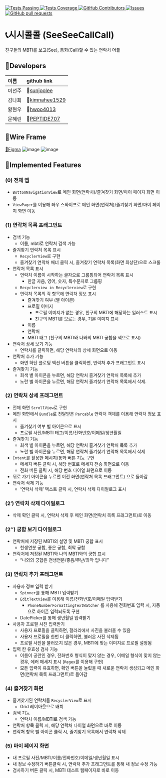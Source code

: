 <a href="https://github.com/nbCampGroup-2-24-01-15/ColorContacts/actions/new">
      <img alt="Tests Passing" src="https://github.com/SeeSeeCallCall/SeeSeeCallCall?style=flat&logo=kotlin&logoColor=white&color=800080" />
    </a>
    <a href="https://github.com/nbCampGroup-2-24-01-15/ColorContacts/commits/dev/">
      <img alt="Tests Coverage" src="https://img.shields.io/github/commit-activity/m/nbCampGroup-2-24-01-15/ColorContacts" />
    </a>
    <a href="https://github.com/nbCampGroup-2-24-01-15/ColorContacts/graphs/contributors">
      <img alt="GitHub Contributors" src="https://img.shields.io/github/contributors/nbCampGroup-2-24-01-15/ColorContacts" />
    </a>
    <a href="https://github.com/nbCampGroup-2-24-01-15/ColorContacts/issues">
      <img alt="Issues" src="https://img.shields.io/github/issues/nbCampGroup-2-24-01-15/ColorContacts?color=yellow" />
    </a>
    <a href="https://github.com/nbCampGroup-2-24-01-15/ColorContacts/pulls">
      <img alt="GitHub pull requests" src="https://img.shields.io/github/issues-pr/nbCampGroup-2-24-01-15/ColorContacts?color=red" />
    </a>
    
# 📞시시콜콜 (SeeSeeCallCall)
친구들의 MBTI를 보고(See), 통화(Call)할 수 있는 연락처 어플


## 🎯Developers

|이름|github link|
|:---|:---|
이선주|🔗[sunjoolee](https://github.com/sunjoolee)
김나희|🔗[kimnahee1529](https://github.com/kimnahee1529)
황현우|🔗[hwoo4013](https://github.com/hwoo4013)
문혜린|🔗[PEPTIDE707](https://github.com/PEPTIDE707)

## 🎯Wire Frame
[🔗Figma](https://www.figma.com/file/VLahiXW3Gkmyh3kz6pVL68/Untitled?type=design&node-id=0%3A1&mode=design&t=SPQGwQdQO2axDYgr-1)
![image](https://github.com/SeeSeeCallCall/SeeSeeCallCall/assets/86330886/02d40582-6559-4c12-89b8-1a3421378e04)
![image](https://github.com/SeeSeeCallCall/SeeSeeCallCall/assets/86330886/7193e45e-ba7b-4e84-b5b9-ae63dd52669c)


## 🎯Implemented Features
### (0) 전체 앱

- `BottomNavigationView`로 메인 화면(연락처)/즐겨찾기 화면/마이 페이지 화면 이동
- `ViewPager`를 이용해 좌우 스와이프로 메인 화면(연락처)/즐겨찾기 화면/마이 페이지 화면 이동

### (1) 연락처 목록 프래그먼트

- 검색 기능
    - 이름, mbti로 연락처 검색 가능
- 즐겨찾기 연락처 목록 표시
    - `RecyclerView`로 구현
    - 즐겨찾기 연락처 배너 클릭 시, 즐겨찾기 연락처 목록(화면 최상단)으로 스크롤
- 연락처 목록 표시
    - 연락처 이름이 시작하는 글자으로 그룹핑되어 연락처 목록 표시
        - 한글 자음, 영어, 숫자, 특수문자로 그룹핑
    - `Recyclerview in Recyclerview`로 구현
    - 연락처 목록의 각 항목에 연락처 정보 표시
        - 즐겨찾기 여부 (별 아이콘)
        - 프로필 이미지
            - 프로필 이미지가 없는 경우, 친구의 MBTI에 해당하는 일러스트 표시
            - 친구의 MBTI를 모르는 경우, 기본 이미지 표시
        - 이름
        - 연락처
        - MBTI 태그 (친구의 MBTI와 나와의 MBTI 궁합을 색으로 표시)
- 연락처 상세 보기 기능
    - 연락처를 클릭하면, 해당 연락처의 상세 화면으로 이동
- 연락처 추가 기능
    - 화면 하단 플로팅 액션 버튼을 클릭하면, 연락처 추가 프래그먼트 표시
- 즐겨찾기 기능
    - 회색 별 아이콘을 누르면, 해당 연락처 즐겨찾기 연락처 목록에 추가
    - 노란 별 아이콘을 누르면, 해당 연락처 즐겨찾기 연락처 목록에서 삭제.

### (2) 연락처 상세 프래그먼트

- 전체 화면 `ScrollView`로 구현
- 메인 화면에서 `Bundle`로 전달받은 `Parcable` 연락처 객체를 이용해 연락처 정보 표시
    - 즐겨찾기 여부 별 아이콘으로 표시
    - 프로필 사진/MBTI 태그/이름/전화번호/이메일/생년월일
- 즐겨찾기 기능
    - 회색 별 아이콘을 누르면, 해당 연락처 즐겨찾기 연락처 목록 추가
    - 노란 별 아이콘을 누르면, 해당 연락처 즐겨찾기 연락처 목록에서 삭제
- `Intent`를 활용한 메시지/통화 버튼 기능 구현
    - 메세지 버튼 클릭 시, 해당 번호로 메세지 전송 화면으로 이동
    - 전화 버튼 클릭 시, 해당 번호 다이얼 화면으로 이동
- 뒤로 가기 아이콘을 누르면 이전 화면(연락처 목록 프래그먼트) 으로 돌아감
- 연락처 삭제 기능
    - ‘연락처 삭제’  텍스트  클릭 시, 연락처 삭제 다이얼로그 표시

### (2’) 연락처 삭제 다이얼로그

- 삭제 확인 클릭 시, 연락처 삭제 후 메인 화면(연락처 목록 프래그먼트)로 이동

### (2’’) 궁합 보기 다이얼로그

- 연락처에 저장된 MBTI의 설명 및 MBTI 궁합 표시
    - 천생연분 궁합, 좋은 궁합, 최악 궁합
- 연락처에 저장된 MBTI와 나의 MBTI와의 궁합 표시
    - “나와의 궁합은 천생연분/좋음/무난/최악 입니다”

### (3) 연락처 추가 프래그먼트

- 사용자 정보 입력 받기
    - `Spinner`를 통해 MBTI 입력받기
    - `EditTextView`를 이용해 이름/전화번호/이메일 입력받기
        - `PhoneNumberFormattingTextWatcher` 를 사용해 전화번호 입력 시, 자동으로 하이픈 입력되도록 구현
    - DatePicker를 통해 생년월일 입력받기
- 사용자 프로필 사진 입력받기
    - 사용자 프로필을 클릭하면, 갤러리에서 사진을 불러올 수 있음
    - 사용자 프로필을 한번 더 클릭하면, 불러온 사진 삭제됨
    - 프로필 사진을 불러오지 않은 경우, MBTI에 맞는 이미지로 프로필 설정됨
- 입력 칸 유효성 검사 기능
    - 이름이 공란인 경우,  전화번호 형식이 맞지 않는 경우, 이메일 형식이 맞지 않는 경우, 에러 메세지 표시 (`Regex`를 이용해 구현)
    - 모든 입력이 유효하면, 확인 버튼을 눌렀을 때 새로운 연락처 생성되고 메인 화면(연락처 목록 프래그먼트)로 돌아감

### (4) 즐겨찾기 화면

- 즐겨찾기된 연락처들 `RecyclerView`로 표시
    - Grid 레이아웃으로 배치
- 검색 기능
    - 연락처 이름/MBTI로 검색 가능
- 연락처 항목 클릭 시, 해당 연락처 다이얼 화면으로 바로 이동
- 연락처 항목 별 아이콘 클릭 시, 즐겨찾기 목록에서 연락처 삭제

### (5) 마이 페이지 화면

- 내 프로필 사진/MBTI/이름/전화번호/이메일/생년월일 표시
- 내 정보 수정하기 버튼클릭 시, 연락처 추가 프래그먼트를 통해 내 정보 수정 가능
- 검사하기 버튼 클릭 시, MBTI 테스트 웹페이지로 바로 이동
 
